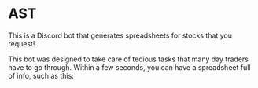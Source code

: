 # AST
This is a Discord bot that generates spreadsheets for stocks that you request!

This bot was designed to take care of tedious tasks that many day traders have to go through. Within a few seconds, you can have a spreadsheet full of info, such as this: 
